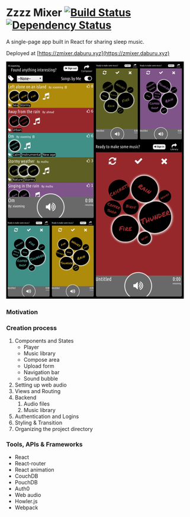 # Zzzz Mixer [![Build Status](https://travis-ci.org/yongjun21/ZzzzMixer.svg?branch=master)](https://travis-ci.org/yongjun21/ZzzzMixer) [![Dependency Status](https://gemnasium.com/yongjun21/ZzzzMixer.svg)](https://gemnasium.com/yongjun21/ZzzzMixer)

A single-page app built in React for sharing sleep music.

Deployed at [https://zmixer.daburu.xyz](https://zmixer.daburu.xyz)

[![screenshot](assets/img/screenshot.jpg)](https://zmixer.daburu.xyz)

### Motivation

### Creation process

1. Components and States
    - Player
    - Music library
    - Compose area
    - Upload form
    - Navigation bar
    - Sound bubble
2. Setting up web audio
3. Views and Routing
4. Backend
    1. Audio files
    2. Music library
5. Authentication and Logins
6. Styling & Transition
7. Organizing the project directory

### Tools, APIs & Frameworks
- React
- React-router
- React animation
- CouchDB
- PouchDB
- Auth0
- Web audio
- Howler.js
- Webpack
